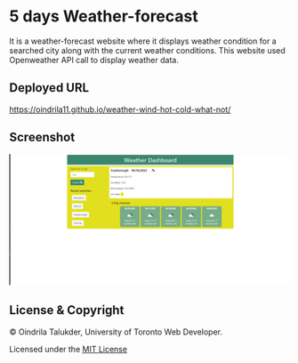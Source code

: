 # 5 days Weather-forecast

It is a weather-forecast website where it displays weather condition for a searched city along with the current weather conditions. This website used Openweather API call to display weather data. 

## Deployed URL
https://oindrila11.github.io/weather-wind-hot-cold-what-not/

## Screenshot
![](assets/images/screenshot.png)


## License & Copyright

© Oindrila Talukder, University of Toronto Web Developer.

Licensed under the [MIT License](LICENSE.md)
